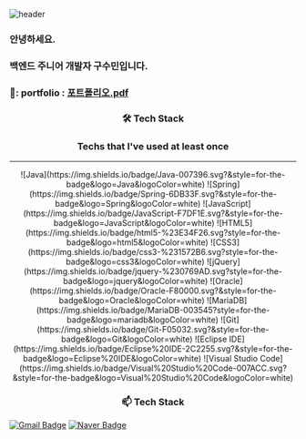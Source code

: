

<!--
**ssuminee/ssuminee** is a ✨ _special_ ✨ repository because its `README.md` (this file) appears on your GitHub profile.

Here are some ideas to get you started:

- 🔭 I’m currently working on ...
- 🌱 I’m currently learning ...
- 👯 I’m looking to collaborate on ...
- 🤔 I’m looking for help with ...
- 💬 Ask me about ...
- 📫 How to reach me: ...
- 😄 Pronouns: ...
- ⚡ Fun fact: ...
-->

![header](https://capsule-render.vercel.app/api?type=slice&color=B8CFEC&height=300&section=header&text=Sumin%20Koo&fontSize=90)

### 안녕하세요.
### 백엔드 주니어 개발자 구수민입니다.

### 📄: portfolio : [포트폴리오.pdf](https://github.com/ssuminee/ssuminee/files/9978517/default.pdf)

### <p align="center"> 🛠️ Tech Stack </p>
### <p align="center">Techs that I've used at least once </p> 

___

<div align="center">
![Java](https://img.shields.io/badge/Java-007396.svg?&style=for-the-badge&logo=Java&logoColor=white)
![Spring](https://img.shields.io/badge/Spring-6DB33F.svg?&style=for-the-badge&logo=Spring&logoColor=white)
![JavaScript](https://img.shields.io/badge/JavaScript-F7DF1E.svg?&style=for-the-badge&logo=JavaScript&logoColor=white)
![HTML5](https://img.shields.io/badge/html5-%23E34F26.svg?style=for-the-badge&logo=html5&logoColor=white)
![CSS3](https://img.shields.io/badge/css3-%231572B6.svg?style=for-the-badge&logo=css3&logoColor=white)
![jQuery](https://img.shields.io/badge/jquery-%230769AD.svg?style=for-the-badge&logo=jquery&logoColor=white)
![Oracle](https://img.shields.io/badge/Oracle-F80000.svg?&style=for-the-badge&logo=Oracle&logoColor=white)
![MariaDB](https://img.shields.io/badge/MariaDB-003545?style=for-the-badge&logo=mariadb&logoColor=white)
![Git](https://img.shields.io/badge/Git-F05032.svg?&style=for-the-badge&logo=Git&logoColor=white)
![Eclipse IDE](https://img.shields.io/badge/Eclipse%20IDE-2C2255.svg?&style=for-the-badge&logo=Eclipse%20IDE&logoColor=white)
![Visual Studio Code](https://img.shields.io/badge/Visual%20Studio%20Code-007ACC.svg?&style=for-the-badge&logo=Visual%20Studio%20Code&logoColor=white)
</div>
  
### <p align="center"> 📫 Tech Stack </p>
[![Gmail Badge](https://img.shields.io/badge/Gmail-d14836?style=flat-square&logo=Gmail&logoColor=white&link=mailto:rntnalseee@gmail.com)](mailto:rntnalseee@gmail.com)
[![Naver Badge](https://img.shields.io/badge/Naver-03C75A?style=flat-square&logo=Naver&logoColor=white&link=mailto:gsm1731@naver.com)](mailto:gsm1731@naver.com)
